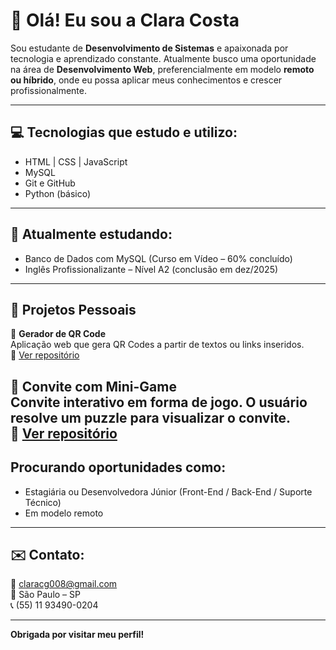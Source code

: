 # 👋 Olá! Eu sou a Clara Costa

Sou estudante de **Desenvolvimento de Sistemas** e apaixonada por tecnologia e aprendizado constante. Atualmente busco uma oportunidade na área de **Desenvolvimento Web**, preferencialmente em modelo **remoto ou híbrido**, onde eu possa aplicar meus conhecimentos e crescer profissionalmente.

---

## 💻 Tecnologias que estudo e utilizo:

- HTML | CSS | JavaScript  
- MySQL  
- Git e GitHub  
- Python (básico)

---

## 🌱 Atualmente estudando:

- Banco de Dados com MySQL (Curso em Vídeo – 60% concluído)  
- Inglês Profissionalizante – Nível A2 (conclusão em dez/2025)

---

## 🧪 Projetos Pessoais

🔹 **Gerador de QR Code**  
Aplicação web que gera QR Codes a partir de textos ou links inseridos.  
🔗 [Ver repositório](https://github.com/Clara2B/Gerador-de-QRCode) 

🔹 **Convite com Mini-Game**  
Convite interativo em forma de jogo. O usuário resolve um puzzle para visualizar o convite.  
🔗 [Ver repositório](https://github.com/Clara2B/convite-de-aniversario) 
---

## Procurando oportunidades como:
- Estagiária ou Desenvolvedora Júnior (Front-End / Back-End / Suporte Técnico)  
- Em modelo remoto 

---

## ✉️ Contato:

📧 claracg008@gmail.com  
📍 São Paulo – SP  
📞 (55) 11 93490-0204

---

**Obrigada por visitar meu perfil!**
